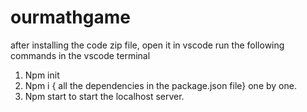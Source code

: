 # ourmathgame
after installing the code zip file, open it in vscode 
run the following commands in the vscode terminal
1. Npm init
2. Npm i { all the dependencies in the package.json file} one by one.
3. Npm start to start the localhost server.

